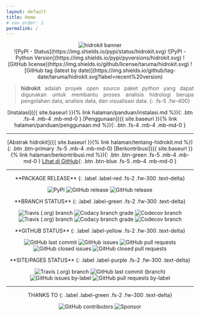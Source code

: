 ```yaml
---
layout: default
title: Home
# nav_order: 1
permalink: /
---
```

<div align="center">
  <img src="{{ site.baseurl }}/assets/images/presskit/hidrokit-800x200.jpg" alt="hidrokit banner"><br>
</div>
<div align="center" markdown="1">
![PyPI - Status](https://img.shields.io/pypi/status/hidrokit.svg)
![PyPI - Python Version](https://img.shields.io/pypi/pyversions/hidrokit.svg)
![GitHub license](https://img.shields.io/github/license/taruma/hidrokit.svg)
![GitHub tag (latest by date)](https://img.shields.io/github/tag-date/taruma/hidrokit.svg?label=recent%20version)
</div>

<div align="justify" markdown="1">

>  **hidrokit** adalah proyek _open source_ paket *python* yang dapat digunakan untuk membantu proses analisis hidrologi berupa pengolahan data, analisis data, dan visualisasi data.
{: .fs-5 .fw-400}
</div>

<div align="center" markdown="1">

[Instalasi]({{ site.baseurl }}{% link halaman/panduan/instalasi.md %}){: .btn .fs-4 .mb-4 .mb-md-0 }
[Penggunaan]({{ site.baseurl }}{% link halaman/panduan/penggunaan.md %}){: .btn .fs-4 .mb-4 .mb-md-0 }

----

[Abstrak hidrokit]({{ site.baseurl }}{% link halaman/tentang-hidrokit.md %}){: .btn .btn-primary .fs-5 .mb-4 .mb-md-0}
[Berkontribusi]({{ site.baseurl }}{% link halaman/berkontribusi.md %}){: .btn .btn-green .fs-5 .mb-4 .mb-md-0 }
[Lihat di GitHub](//github.com/taruma/hidrokit){: .btn .btn-blue .fs-5 .mb-4 .mb-md-0 }



</div>

---
<div align="center" markdown="1">
**PACKAGE RELEASE**
{: .label .label-red .fs-2 .fw-300 .text-delta}

![PyPI](https://img.shields.io/pypi/v/hidrokit.svg?label=on%20PyPI&style=flat-square)
![GitHub release](https://img.shields.io/github/release/taruma/hidrokit.svg?label=on%20GitHub&style=flat-square)
![GitHub release](https://img.shields.io/github/release-pre/taruma/hidrokit.svg?label=on%20GitHub%20%28pre%29&style=flat-square)
</div>

<div align="center" markdown="1">
**BRANCH STATUS**
{: .label .label-green .fs-2 .fw-300 .text-delta}

![Travis (.org) branch](https://img.shields.io/travis/taruma/hidrokit/master.svg?label=master&logo=travis&style=flat-square)
![Codacy branch grade](https://img.shields.io/codacy/grade/4e7531e009dc49d682b4e1049be7971c/master.svg?label=master&logo=codacy&style=flat-square)
![Codecov branch](https://img.shields.io/codecov/c/github/taruma/hidrokit/master.svg?label=master&logo=codecov&style=flat-square)
![Travis (.org) branch](https://img.shields.io/travis/taruma/hidrokit/latest.svg?label=latest&logo=travis&style=flat-square)
![Codacy branch grade](https://img.shields.io/codacy/grade/4e7531e009dc49d682b4e1049be7971c/latest.svg?label=latest&logo=codacy&style=flat-square)
![Codecov branch](https://img.shields.io/codecov/c/github/taruma/hidrokit/latest.svg?label=latest&logo=codecov&style=flat-square)

</div>

<div align="center" markdown="1">
**GITHUB STATUS**
{: .label .label-yellow .fs-2 .fw-300 .text-delta}

![GitHub last commit](https://img.shields.io/github/last-commit/taruma/hidrokit.svg?style=flat-square)
![GitHub issues](https://img.shields.io/github/issues/taruma/hidrokit.svg?style=flat-square)
![GitHub pull requests](https://img.shields.io/github/issues-pr/taruma/hidrokit.svg?style=flat-square)
![GitHub closed issues](https://img.shields.io/github/issues-closed/taruma/hidrokit.svg?style=flat-square)
![GitHub closed pull requests](https://img.shields.io/github/issues-pr-closed/taruma/hidrokit.svg?style=flat-square)

</div>

<div align="center" markdown="1">
**SITE/PAGES STATUS**
{: .label .label-purple .fs-2 .fw-300 .text-delta}

![Travis (.org) branch](https://img.shields.io/travis/taruma/hidrokit/gh-pages.svg?style=flat-square)
![GitHub last commit (branch)](https://img.shields.io/github/last-commit/taruma/hidrokit/gh-pages.svg?style=flat-square)
![GitHub issues by-label](https://img.shields.io/github/issues/taruma/hidrokit/site.svg?style=flat-square)
![GitHub pull requests by-label](https://img.shields.io/github/issues-pr/taruma/hidrokit/site.svg?style=flat-square)
</div>

---
<div align="center" markdown="1">
THANKS TO
{: .label .label-green .fs-2 .fw-300 .text-delta}

![GitHub contributors](https://img.shields.io/github/contributors/taruma/hidrokit.svg?style=flat-square)
![Sponsor](https://img.shields.io/badge/sponsored%20by-LKO-green.svg?style=flat-square)
</div>